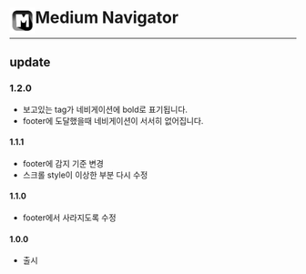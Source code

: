 # <img src="public/icons/icon-48.png" width="45" align="left"> Medium Navigator

---

## update

### 1.2.0
- 보고있는 tag가 네비게이션에 bold로 표기됩니다.
- footer에 도달했을때 네비게이션이 서서히 없어집니다.

#### 1.1.1
- footer에 감지 기준 변경
- 스크롤 style이 이상한 부분 다시 수정

#### 1.1.0
- footer에서 사라지도록 수정

#### 1.0.0
- 출시
